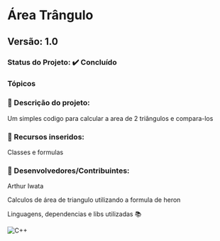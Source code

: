 # Área Trângulo
## Versão: 1.0 
### Status do Projeto: ✔️ Concluído 
### Tópicos 
### 🔹 Descrição do projeto:

Um simples codigo para calcular a area de 2 triângulos e compara-los

### 🔹 Recursos inseridos:

Classes e formulas

### 🔹 Desenvolvedores/Contribuintes:

Arthur Iwata

Calculos de área de triangulo utilizando a formula de heron

Linguagens, dependencias e libs utilizadas 📚

![C++](https://img.shields.io/badge/C%2B%2B-00599C?style=for-the-badge&logo=c%2B%2B&logoColor=white) 
 
 
